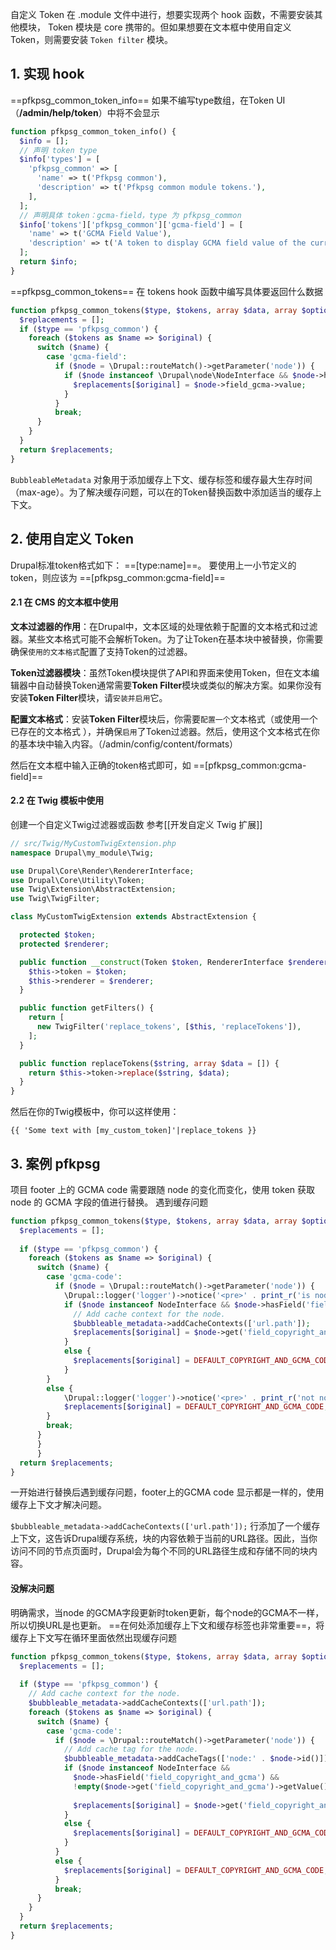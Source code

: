 自定义 Token 在 .module 文件中进行，想要实现两个 hook 函数，不需要安装其他模块， Token 模块是 core 携带的。但如果想要在文本框中使用自定义 Token，则需要安装 `Token filter` 模块。

## 1. 实现 hook
==pfkpsg_common_token_info==
如果不编写type数组，在Token UI（**/admin/help/token**）中将不会显示
```php
function pfkpsg_common_token_info() {  
  $info = [];  
  // 声明 token type
  $info['types'] = [  
    'pfkpsg_common' => [  
      'name' => t('Pfkpsg common'),  
      'description' => t('Pfkpsg common module tokens.'),  
    ],  
  ];  
  // 声明具体 token：gcma-field，type 为 pfkpsg_common
  $info['tokens']['pfkpsg_common']['gcma-field'] = [  
    'name' => t('GCMA Field Value'),  
    'description' => t('A token to display GCMA field value of the current node.'),  
  ];  
  return $info;  
}
```
==pfkpsg_common_tokens==
在 tokens hook 函数中编写具体要返回什么数据

```php
function pfkpsg_common_tokens($type, $tokens, array $data, array $options, BubbleableMetadata $bubbleable_metadata) {  
  $replacements = [];  
  if ($type == 'pfkpsg_common') {  
    foreach ($tokens as $name => $original) {  
      switch ($name) {  
        case 'gcma-field':  
          if ($node = \Drupal::routeMatch()->getParameter('node')) {  
            if ($node instanceof \Drupal\node\NodeInterface && $node->hasField('field_gcma')) {  
              $replacements[$original] = $node->field_gcma->value;  
            }          
          }          
          break;  
      }    
    }  
  }  
  return $replacements;  
}
```

`BubbleableMetadata` 对象用于添加缓存上下文、缓存标签和缓存最大生存时间（max-age）。为了解决缓存问题，可以在的Token替换函数中添加适当的缓存上下文。
## 2. 使用自定义 Token
Drupal标准token格式如下：  ==[type:name]==。
要使用上一小节定义的token，则应该为 ==[pfkpsg_common:gcma-field]==
#### 2.1 在 CMS 的文本框中使用
 **文本过滤器的作用**：在Drupal中，文本区域的处理依赖于配置的文本格式和过滤器。某些文本格式可能不会解析Token。为了让Token在基本块中被替换，你需要确保`使用的文本格式`配置了支持Token的过滤器。

**Token过滤器模块**：虽然Token模块提供了API和界面来使用Token，但在文本编辑器中自动替换Token通常需要**Token Filter**模块或类似的解决方案。如果你没有安装**Token Filter**模块，请`安装并启用`它。

 **配置文本格式**：安装**Token Filter**模块后，你需要`配置一个`文本格式（或使用一个已存在的文本格式 ），并确保`启用`了Token过滤器。然后，使用这个文本格式在你的基本块中输入内容。（/admin/config/content/formats）

然后在文本框中输入正确的token格式即可，如 ==[pfkpsg_common:gcma-field]==

#### 2.2 在 Twig 模板中使用
创建一个自定义Twig过滤器或函数 参考[[开发自定义 Twig 扩展]]
```php
// src/Twig/MyCustomTwigExtension.php
namespace Drupal\my_module\Twig;

use Drupal\Core\Render\RendererInterface;
use Drupal\Core\Utility\Token;
use Twig\Extension\AbstractExtension;
use Twig\TwigFilter;

class MyCustomTwigExtension extends AbstractExtension {

  protected $token;
  protected $renderer;

  public function __construct(Token $token, RendererInterface $renderer) {
    $this->token = $token;
    $this->renderer = $renderer;
  }

  public function getFilters() {
    return [
      new TwigFilter('replace_tokens', [$this, 'replaceTokens']),
    ];
  }

  public function replaceTokens($string, array $data = []) {
    return $this->token->replace($string, $data);
  }
}
```
然后在你的Twig模板中，你可以这样使用：
```twig
{{ 'Some text with [my_custom_token]'|replace_tokens }}
```

## 3. 案例 pfkpsg

项目 footer 上的 GCMA code 需要跟随 node 的变化而变化，使用 token 获取 node 的 GCMA 字段的值进行替换。
遇到缓存问题
```php
function pfkpsg_common_tokens($type, $tokens, array $data, array $options, BubbleableMetadata $bubbleable_metadata) {  
  $replacements = [];  
  
  if ($type == 'pfkpsg_common') {  
    foreach ($tokens as $name => $original) {  
      switch ($name) {  
        case 'gcma-code':  
          if ($node = \Drupal::routeMatch()->getParameter('node')) {  
            \Drupal::logger('logger')->notice('<pre>' . print_r('is node', TRUE) . '</pre>');  
            if ($node instanceof NodeInterface && $node->hasField('field_copyright_and_gcma')) {  
              // Add cache context for the node.  
              $bubbleable_metadata->addCacheContexts(['url.path']);  
              $replacements[$original] = $node->get('field_copyright_and_gcma')->value;  
            }            
            else {  
              $replacements[$original] = DEFAULT_COPYRIGHT_AND_GCMA_CODE;  
            }          
        }          
        else {  
            \Drupal::logger('logger')->notice('<pre>' . print_r('not node', TRUE) . '</pre>');  
            $replacements[$original] = DEFAULT_COPYRIGHT_AND_GCMA_CODE;  
        }          
        break;  
      }    
      }  
      }  
  return $replacements;  
}
```

一开始进行替换后遇到缓存问题，footer上的GCMA code 显示都是一样的，使用缓存上下文才解决问题。


`$bubbleable_metadata->addCacheContexts(['url.path']);` 行添加了一个缓存上下文，这告诉Drupal缓存系统，块的内容依赖于当前的URL路径。因此，当你访问不同的节点页面时，Drupal会为每个不同的URL路径生成和存储不同的块内容。


#### 没解决问题
明确需求，当node 的GCMA字段更新时token更新，每个node的GCMA不一样，所以切换URL是也更新。
==在何处添加缓存上下文和缓存标签也非常重要==，将缓存上下文写在循环里面依然出现缓存问题
```php
function pfkpsg_common_tokens($type, $tokens, array $data, array $options, BubbleableMetadata $bubbleable_metadata) {  
  $replacements = [];  
  
  if ($type == 'pfkpsg_common') {  
    // Add cache context for the node.  
    $bubbleable_metadata->addCacheContexts(['url.path']);  
    foreach ($tokens as $name => $original) {  
      switch ($name) {  
        case 'gcma-code':  
          if ($node = \Drupal::routeMatch()->getParameter('node')) {  
            // Add cache tag for the node.  
            $bubbleable_metadata->addCacheTags(['node:' . $node->id()]);  
            if ($node instanceof NodeInterface &&  
              $node->hasField('field_copyright_and_gcma') &&  
              !empty($node->get('field_copyright_and_gcma')->getValue())) {  
  
              $replacements[$original] = $node->get('field_copyright_and_gcma')->value;  
            }            
            else {  
              $replacements[$original] = DEFAULT_COPYRIGHT_AND_GCMA_CODE;  
            }          
          }          
          else {  
            $replacements[$original] = DEFAULT_COPYRIGHT_AND_GCMA_CODE;  
          }          
          break;  
      }    
    }  
  }  
  return $replacements;  
}
```